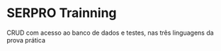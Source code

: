 # SERPRO Trainning

CRUD com acesso ao banco de dados e testes, nas três linguagens da prova prática
